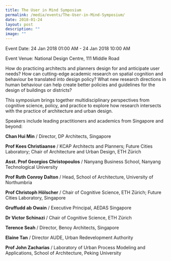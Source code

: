 ```yaml
---
title: The User in Mind Symposium
permalink: /media/events/The-User-in-Mind-Symposium/
date: 2018-01-24
layout: post
description: ""
image: ""
---
```

Event Date: 24 Jan 2018 01:00 AM - 24 Jan 2018 10:00 AM

Event Venue: National Design Centre, 111 Middle Road

How do practicing architects and planners design for and anticipate user needs? How can cutting-edge academic research on spatial cognition and behaviour be translated into design policy? What new research directions in human behaviour can help create better policies and guidelines for the design of buildings or districts?

This symposium brings together multidisciplinary perspectives from cognitive science, policy, and practice to explore how research intersects with the practice of architecture and urban design.

Speakers include leading practitioners and academics from Singapore and beyond:

**Chan Hui Min** / Director, DP Architects, Singapore 

**Prof Kees Christiaanse** / KCAP Architects and Planners; Future Cities Laboratory; Chair of Architecture and Urban Design, ETH Zürich

**Asst. Prof Georgios Christopoulos** / Nanyang Business School, Nanyang Technological University

**Prof Ruth Conroy Dalton** / Head, School of Architecture, University of Northumbria

**Prof Christoph Hölscher** / Chair of Cognitive Science, ETH Zürich; Future Cities Laboratory, Singapore

**Gruffudd ab Owain** / Executive Principal, AEDAS Singapore

**Dr Victor Schinazi** / Chair of Cognitive Science, ETH Zürich

**Terence Seah** / Director, Benoy Architects, Singapore 

**Elaine Tan** / Director AUDE, Urban Redevelopment Authority

**Prof John Zacharias** / Laboratory of Urban Process Modeling and Applications, School of Architecture, Peking University